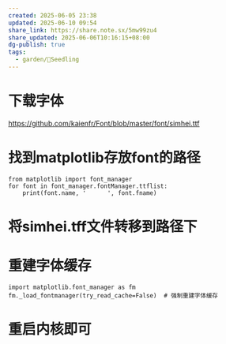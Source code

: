 ```yaml
---
created: 2025-06-05 23:38
updated: 2025-06-10 09:54
share_link: https://share.note.sx/5mw99zu4
share_updated: 2025-06-06T10:16:15+08:00
dg-publish: true
tags:
  - garden/🌱Seedling
---
```

# 下载字体

https://github.com/kaienfr/Font/blob/master/font/simhei.ttf

# 找到matplotlib存放font的路径

```
from matplotlib import font_manager
for font in font_manager.fontManager.ttflist:
    print(font.name, '      ', font.fname)

```

# 将simhei.tff文件转移到路径下

# 重建字体缓存

```
import matplotlib.font_manager as fm
fm._load_fontmanager(try_read_cache=False)  # 强制重建字体缓存
```

# 重启内核即可


